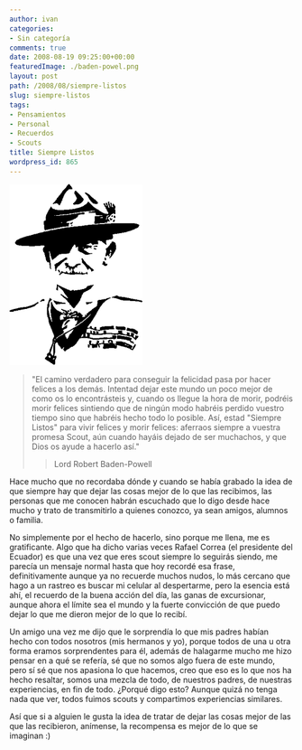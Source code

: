 ```yaml
---
author: ivan
categories:
- Sin categoría
comments: true
date: 2008-08-19 09:25:00+00:00
featuredImage: ./baden-powel.png
layout: post
path: /2008/08/siempre-listos
slug: siempre-listos
tags:
- Pensamientos
- Personal
- Recuerdos
- Scouts
title: Siempre Listos
wordpress_id: 865
---
```


[![](./baden-powel.png)](http://1.bp.blogspot.com/_T2UWuNJg3dQ/SKpOVuwWKVI/AAAAAAAAA0k/7XtAksfgWx4/s1600-h/baden+powel.png)

<blockquote>"El camino verdadero para conseguir la felicidad pasa por hacer felices a los demás. Intentad dejar este mundo un poco mejor de como os lo encontrásteis y, cuando os llegue la hora de morir, podréis morir felices sintiendo que de ningún modo habréis perdido vuestro tiempo sino que habréis hecho todo lo posible. Así, estad "Siempre Listos" para vivir felices y morir felices: aferraos siempre a vuestra promesa Scout, aún cuando hayáis dejado de ser muchachos, y que Dios os ayude a hacerlo así."

> Lord Robert Baden-Powell
>
> </blockquote>

Hace mucho que no recordaba dónde y cuando se había grabado la idea de que siempre hay que dejar las cosas mejor de lo que las recibimos, las personas que me conocen habrán escuchado que lo digo desde hace mucho y trato de transmitirlo a quienes conozco, ya sean amigos, alumnos o familia.

No simplemente por el hecho de hacerlo, sino porque me llena, me es gratificante. Algo que ha dicho varias veces Rafael Correa (el presidente del Ecuador) es que una vez que eres scout siempre lo seguirás siendo, me parecía un mensaje normal hasta que hoy recordé esa frase, definitivamente aunque ya no recuerde muchos nudos, lo más cercano que hago a un rastreo es buscar mi celular al despertarme, pero la esencia está ahí, el recuerdo de la buena acción del día, las ganas de excursionar, aunque ahora el límite sea el mundo y la fuerte convicción de que puedo dejar lo que me dieron mejor de lo que lo recibí.

Un amigo una vez me dijo que le sorprendía lo que mis padres habían hecho con todos nosotros (mis hermanos y yo), porque todos de una u otra forma eramos sorprendentes para él, además de halagarme mucho me hizo pensar en a qué se refería, sé que no somos algo fuera de este mundo, pero sí sé que nos apasiona lo que hacemos, creo que eso es lo que nos ha hecho resaltar, somos una mezcla de todo, de nuestros padres, de nuestras experiencias, en fin de todo. ¿Porqué digo esto? Aunque quizá no tenga nada que ver, todos fuimos scouts y compartimos experiencias similares.

Así que si a alguien le gusta la idea de tratar de dejar las cosas mejor de las que las recibieron, anímense, la recompensa es mejor de lo que se imaginan :)
